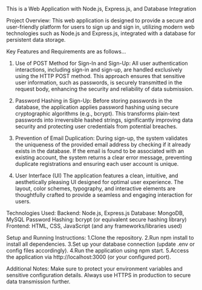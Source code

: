 This is a Web Application with Node.js, Express.js, and Database Integration

Project Overview:
This web application is designed to provide a secure and user-friendly platform for users to sign up and sign in, utilizing modern web technologies such as Node.js and Express.js, integrated with a database for persistent data storage.

Key Features and Requirements are as follows...
1. Use of POST Method for Sign-In and Sign-Up:
All user authentication interactions, including sign-in and sign-up, are handled exclusively using the HTTP POST method.
This approach ensures that sensitive user information, such as passwords, is securely transmitted in the request body, enhancing the security and reliability of data submission.

3. Password Hashing in Sign-Up:
Before storing passwords in the database, the application applies password hashing using secure cryptographic algorithms (e.g., bcrypt).
This transforms plain-text passwords into irreversible hashed strings, significantly improving data security and protecting user credentials from potential breaches.

3. Prevention of Email Duplication:
During sign-up, the system validates the uniqueness of the provided email address by checking if it already exists in the database.
If the email is found to be associated with an existing account, the system returns a clear error message, preventing duplicate registrations and ensuring each user account is unique.

5. User Interface (UI)
The application features a clean, intuitive, and aesthetically pleasing UI designed for optimal user experience.
The layout, color schemes, typography, and interactive elements are thoughtfully crafted to provide a seamless and engaging interaction for users.

Technologies Used:
Backend: Node.js, Express.js
Database: MongoDB, MySQL
Password Hashing: bcrypt (or equivalent secure hashing library)
Frontend: HTML, CSS, JavaScript (and any frameworks/libraries used)

Setup and Running Instructions:
1.Clone the repository.
2.Run npm install to install all dependencies.
3.Set up your database connection (update .env or config files accordingly).
4.Run the application using npm start.
5.Access the application via http://localhost:3000 (or your configured port).

Additional Notes:
Make sure to protect your environment variables and sensitive configuration details.
Always use HTTPS in production to secure data transmission further.
